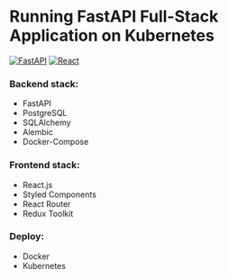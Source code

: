 # Running FastAPI Full-Stack Application on Kubernetes

[![FastAPI](https://img.shields.io/badge/FastAPI-005571?style=for-the-badge&logo=fastapi)](https://github.com/tiangolo/fastapi)
[![React](https://img.shields.io/badge/React-005571?style=for-the-badge&logo=react)](https://reactjs.org/)

### Backend stack:
- FastAPI
- PostgreSQL
- SQLAlchemy
- Alembic
- Docker-Compose

### Frontend stack:
- React.js
- Styled Components
- React Router
- Redux Toolkit

### Deploy:
- Docker
- Kubernetes